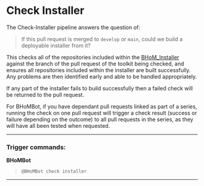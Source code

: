 # Check Installer

The Check-Installer pipeline answers the question of:
 > If this pull request is merged to `develop` or `main`, could we build a deployable installer from it?

This checks all of the repositories included within the [BHoM_Installer](https://github.com/BHoM/BHoM_Installer) against the branch of the pull request of the toolkit being checked, and ensures all repositories included within the installer are built successfully. Any problems are then identified early and able to be handled appropriately.

If any part of the installer fails to build successfully then a failed check will be returned to the pull request.

For BHoMBot, if you have dependant pull requests linked as part of a series, running the check on one pull request will trigger a check result (success or failure depending on the outcome) to all pull requests in the series, as they will have all been tested when requested.

***

### Trigger commands:

**BHoMBot**
> `@BHoMBot check installer`

***
